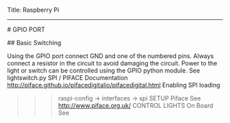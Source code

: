 Title: Raspberry Pi 
- - - 


# GPIO PORT

## Basic Switching 

Using the GPIO port connect GND and one of the numbered pins.
Always connect a resistor in the circuit to avoid damaging the circuit.
Power to the light or switch can be controlled using the GPIO python module. 
See lightswitch.py
SPI / PIFACE
Documentation
http://piface.github.io/pifacedigitalio/pifacedigital.html
Enabling SPI loading
>>>raspi-config 
-> interfaces -> spi
SETUP Piface
See http://www.piface.org.uk/
CONTROL LIGHTS On Board
See 


